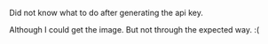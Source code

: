 
  Did not know what to do after generating the api key.
  
Although I could get the image. But not through the expected way. :(

